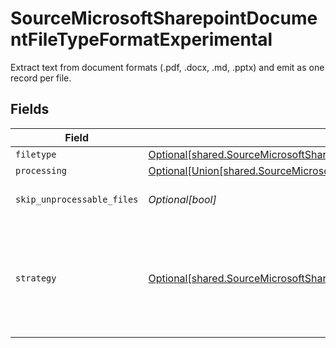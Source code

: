 # SourceMicrosoftSharepointDocumentFileTypeFormatExperimental

Extract text from document formats (.pdf, .docx, .md, .pptx) and emit as one record per file.


## Fields

| Field                                                                                                                                                                                                                                                                                                                                                                                                                                     | Type                                                                                                                                                                                                                                                                                                                                                                                                                                      | Required                                                                                                                                                                                                                                                                                                                                                                                                                                  | Description                                                                                                                                                                                                                                                                                                                                                                                                                               |
| ----------------------------------------------------------------------------------------------------------------------------------------------------------------------------------------------------------------------------------------------------------------------------------------------------------------------------------------------------------------------------------------------------------------------------------------- | ----------------------------------------------------------------------------------------------------------------------------------------------------------------------------------------------------------------------------------------------------------------------------------------------------------------------------------------------------------------------------------------------------------------------------------------- | ----------------------------------------------------------------------------------------------------------------------------------------------------------------------------------------------------------------------------------------------------------------------------------------------------------------------------------------------------------------------------------------------------------------------------------------- | ----------------------------------------------------------------------------------------------------------------------------------------------------------------------------------------------------------------------------------------------------------------------------------------------------------------------------------------------------------------------------------------------------------------------------------------- |
| `filetype`                                                                                                                                                                                                                                                                                                                                                                                                                                | [Optional[shared.SourceMicrosoftSharepointSchemasStreamsFormatFormatFiletype]](../../models/shared/sourcemicrosoftsharepointschemasstreamsformatformatfiletype.md)                                                                                                                                                                                                                                                                        | :heavy_minus_sign:                                                                                                                                                                                                                                                                                                                                                                                                                        | N/A                                                                                                                                                                                                                                                                                                                                                                                                                                       |
| `processing`                                                                                                                                                                                                                                                                                                                                                                                                                              | [Optional[Union[shared.SourceMicrosoftSharepointLocal]]](../../models/shared/sourcemicrosoftsharepointprocessing.md)                                                                                                                                                                                                                                                                                                                      | :heavy_minus_sign:                                                                                                                                                                                                                                                                                                                                                                                                                        | Processing configuration                                                                                                                                                                                                                                                                                                                                                                                                                  |
| `skip_unprocessable_files`                                                                                                                                                                                                                                                                                                                                                                                                                | *Optional[bool]*                                                                                                                                                                                                                                                                                                                                                                                                                          | :heavy_minus_sign:                                                                                                                                                                                                                                                                                                                                                                                                                        | If true, skip files that cannot be parsed and pass the error message along as the _ab_source_file_parse_error field. If false, fail the sync.                                                                                                                                                                                                                                                                                             |
| `strategy`                                                                                                                                                                                                                                                                                                                                                                                                                                | [Optional[shared.SourceMicrosoftSharepointParsingStrategy]](../../models/shared/sourcemicrosoftsharepointparsingstrategy.md)                                                                                                                                                                                                                                                                                                              | :heavy_minus_sign:                                                                                                                                                                                                                                                                                                                                                                                                                        | The strategy used to parse documents. `fast` extracts text directly from the document which doesn't work for all files. `ocr_only` is more reliable, but slower. `hi_res` is the most reliable, but requires an API key and a hosted instance of unstructured and can't be used with local mode. See the unstructured.io documentation for more details: https://unstructured-io.github.io/unstructured/core/partition.html#partition-pdf |